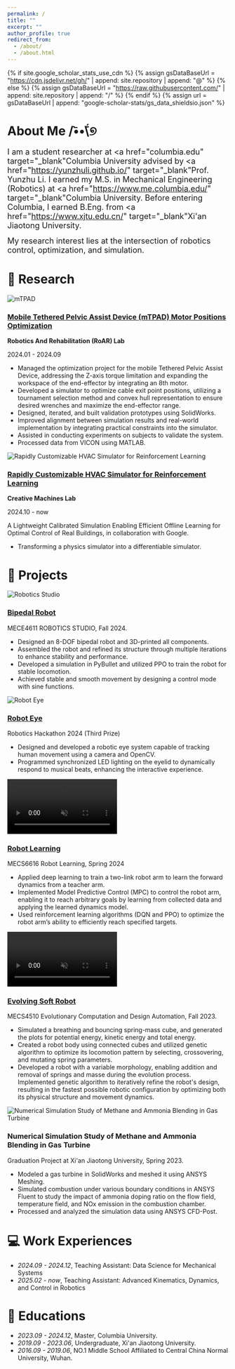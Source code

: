```yaml
---
permalink: /
title: ""
excerpt: ""
author_profile: true
redirect_from: 
  - /about/
  - /about.html
---
```


{% if site.google_scholar_stats_use_cdn %}
{% assign gsDataBaseUrl = "https://cdn.jsdelivr.net/gh/" | append: site.repository | append: "@" %}
{% else %}
{% assign gsDataBaseUrl = "https://raw.githubusercontent.com/" | append: site.repository | append: "/" %}
{% endif %}
{% assign url = gsDataBaseUrl | append: "google-scholar-stats/gs_data_shieldsio.json" %}

# <span class='anchor' id='about-me'></span> About Me  /•᷅•᷄\୭
<span style="font-size: 18px;">I am a student researcher at <a href="columbia.edu" target="_blank"Columbia University</a> advised by <a href="https://yunzhuli.github.io/" target="_blank"Prof. Yunzhu Li</a>. I earned my M.S. in Mechanical Engineering (Robotics) at <a href="https://www.me.columbia.edu/" target="_blank"Columbia University</a>. Before entering Columbia, I earned B.Eng. from <a href="https://www.xjtu.edu.cn/" target="_blank"Xi'an Jiaotong University</a>.

<span style="font-size: 18px;">My research interest lies at the intersection of robotics control, optimization, and simulation.



# 🤖 Research 
<!-- 
<div class='paper-box'><div class='paper-box-image'><div><div class="badge"></div><img src='/images/roar.png' alt="mTPAD" width="250" height="auto"></div></div>
<div class='paper-box-text' markdown="1">

<span style="font-size: 18px;text-decoration: none;color: #0000EE;">[Mobile Tethered Pelvic Assist Device (mTPAD) Motor Positions Optimization](/Research/mTPAD-details)</span>

**Robotics And Rehabilitation (RoAR) Lab** &nbsp;&nbsp;&nbsp;&nbsp;&nbsp;&nbsp;&nbsp;&nbsp;&nbsp;&nbsp;&nbsp;&nbsp; *2024.01 - 2024.09*
- Use random search and genetic algorithm to find the optimal positions of the motors that can satisfy all desired wrenches.
</div>
</div>
-->

<div class="research-container">

  <!-- 项目 1 -->
  <div class="research-item">
    <div class="research-image">
      <img src="/images/roar.png" alt="mTPAD">
    </div>
    <div class="research-details">
        <h3><a href="/Research/mTPAD-details" >Mobile Tethered Pelvic Assist Device (mTPAD) Motor Positions Optimization</a></h3>
          <!-- 新增的 Flexbox 容器 -->
          <div class="lab-info">
            <p><strong>Robotics And Rehabilitation (RoAR) Lab</strong></p>
            <span class="research-date">2024.01 - 2024.09</span>
          </div>
      <ul>
          <li>Managed the optimization project for the mobile Tethered Pelvic Assist Device, addressing the Z-axis torque limitation and expanding the workspace of the end-effector by integrating an 8th motor.</li>
          <li>Developed a simulator to optimize cable exit point positions, utilizing a tournament selection method and convex hull representation to ensure desired wrenches and maximize the end-effector range.</li>
          <li>Designed, iterated, and built validation prototypes using SolidWorks.</li>
          <li>Improved alignment between simulation results and real-world implementation by integrating practical constraints into the simulator.</li>
          <li>Assisted in conducting experiments on subjects to validate the system.</li>
          <li>Processed data from VICON using MATLAB.</li>
      </ul>
    </div>
  </div>

  <!-- 项目 2 -->
  <div class="research-item">
    <div class="research-image">
      <img src="/images/HVAC.png" alt="Rapidly Customizable HVAC Simulator for Reinforcement Learning">
    </div>
    <div class="research-details">
      <h3><a href="/Research/HVAC-details">Rapidly Customizable HVAC Simulator for Reinforcement Learning</a></h3>
        <!-- 新增的 Flexbox 容器 -->
        <div class="lab-info">
          <p><strong>Creative Machines Lab</strong></p>
          <span class="research-date">2024.10 - now </span>
        </div>
      <p>A Lightweight Calibrated Simulation Enabling Efficient Offline Learning for Optimal Control of Real Buildings, in collaboration with Google.</p>
      <ul>
          <li>Transforming a physics simulator into a differentiable simulator.</li>
      </ul>
    </div>
  </div>  
  
</div>

  

# 🦾 Projects 
<div class="research-container">

  <!-- 项目 1 -->
  <div class="research-item">
    <div class="research-image">
      <img src="/images/RS_robo.jpg" alt="Robotics Studio">
    </div>
    <div class="research-details">
      <h3><a href="/Research/RS-details">Bipedal Robot</a></h3>
      <p>MECE4611 ROBOTICS STUDIO, Fall 2024.</p>
      <ul>
          <li>Designed an 8-DOF bipedal robot and 3D-printed all components.</li>
          <li>Assembled the robot and refined its structure through multiple iterations to enhance stability and performance.</li>
          <li>Developed a simulation in PyBullet and utilized PPO to train the robot for stable locomotion.</li>
          <li>Achieved stable and smooth movement by designing a control mode with sine functions.</li>
      </ul>
    </div>
    </div>

  <!-- 项目 2 -->
  <div class="research-item">
    <div class="research-image">
      <img src="/images/RH-1.jpg" alt="Robot Eye">
    </div>
    <div class="research-details">
      <h3><a href="/Research/RH-details">Robot Eye</a></h3>
      <p>Robotics Hackathon 2024 (Third Prize)</p>
      <ul>
          <li>Designed and developed a robotic eye system capable of tracking human movement using a camera and OpenCV.</li>
          <li>Programmed synchronized LED lighting on the eyelid to dynamically respond to musical beats, enhancing the interactive experience.</li>
      </ul>
    </div>
    </div>

  <!-- 项目 3 -->
  <div class="research-item">
    <div class="research-image">
      <video src="/images/RL.mp4" autoplay loop muted width="250"></video>
    </div>
    <div class="research-details">
      <h3><a href="/Research/RL-details" >Robot Learning</a></h3>
      <p>MECS6616 Robot Learning, Spring 2024</p>
      <ul>
          <li>Applied deep learning to train a two-link robot arm to learn the forward dynamics from a teacher arm.</li>
          <li>Implemented Model Predictive Control (MPC) to control the robot arm, enabling it to reach arbitrary goals by learning from collected data and applying the learned dynamics model.</li>
          <li>Used reinforcement learning algorithms (DQN and PPO) to optimize the robot arm’s ability to efficiently reach specified targets.</li>
      </ul>
    </div>
  </div>  

  <!-- 项目 4 -->
  <div class="research-item">
    <div class="research-image">
      <video src="/images/evo.mp4" autoplay loop muted width="250"></video>
    </div>
    <div class="research-details">
      <h3><a href="/Research/evo-details" >Evolving Soft Robot</a></h3>
      <p>MECS4510 Evolutionary Computation and Design Automation, Fall 2023.</p>
      <ul>
          <li>Simulated a breathing and bouncing spring-mass cube, and generated the plots for potential energy, kinetic energy and total energy.</li>
          <li>Created a robot body using connected cubes and utilized genetic algorithm to optimize its locomotion pattern by selecting, crossovering, and mutating spring parameters.</li>
          <li>Developed a robot with a variable morphology, enabling addition and removal of springs and masse during the evolution process. Implemented genetic algorithm to iteratively refine the robot's design, resulting in the fastest possible robotic configuration by optimizing both its physical structure and movement dynamics.</li>
      </ul>
    </div>
  </div>  

  <!-- 项目 5 -->
  <div class="research-item">
    <div class="research-image">
      <img src="/images/turbine.png" alt="Numerical Simulation Study of Methane and Ammonia Blending in Gas Turbine">
    </div>
    <div class="research-details">
      <h3>Numerical Simulation Study of Methane and Ammonia Blending in Gas Turbine</h3>
      <p>Graduation Project at Xi'an Jiaotong University, Spring 2023.</p>
      <ul>
          <li>Modeled a gas turbine in SolidWorks and meshed it using ANSYS Meshing.</li>
          <li>Simulated combustion under various boundary conditions in ANSYS Fluent to study the impact of ammonia doping ratio on the flow field, temperature field, and NOx emission in the combustion chamber.</li>
          <li>Processed and analyzed the simulation data using ANSYS CFD-Post.</li>
      </ul>
    </div>
  </div>
 

</div>



# <span id="work-experiences"> 💻 Work Experiences </span>
- *2024.09 - 2024.12*, Teaching Assistant: Data Science for Mechanical Systems
- *2025.02 - now*, Teaching Assistant: Advanced Kinematics, Dynamics, and Control in Robotics

# <span id="educations">📖 Educations</span>
- *2023.09 - 2024.12*, Master, Columbia University.
- *2019.09 - 2023.06*, Undergraduate, Xi'an Jiaotong University.
- *2016.09 - 2019.06*, NO.1 Middle School Affiliated to Central China Normal University, Wuhan. 
